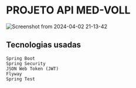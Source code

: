 # PROJETO API MED-VOLL
![Screenshot from 2024-04-02 21-13-42](https://github.com/Ace0777/rest-with-spring-boot-and-java/assets/111622801/6d527bfe-6bd1-4fc0-9044-fd68e5035e49)



## Tecnologias usadas 

    Spring Boot
    Spring Security
    JSON Web Token (JWT)
    Flyway
    Spring Test
